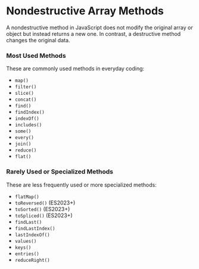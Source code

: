 # Nondestructive Array Methods

A nondestructive method in JavaScript does not modify the original array or object but instead returns a new one. In contrast, a destructive method changes the original data.

### Most Used Methods

These are commonly used methods in everyday coding:

- `map()`
- `filter()`
- `slice()`
- `concat()`
- `find()`
- `findIndex()`
- `indexOf()`
- `includes()`
- `some()`
- `every()`
- `join()`
- `reduce()`
- `flat()`

### Rarely Used or Specialized Methods

These are less frequently used or more specialized methods:

- `flatMap()`
- `toReversed()` (ES2023+)
- `toSorted()` (ES2023+)
- `toSpliced()` (ES2023+)
- `findLast()`
- `findLastIndex()`
- `lastIndexOf()`
- `values()`
- `keys()`
- `entries()`
- `reduceRight()`
